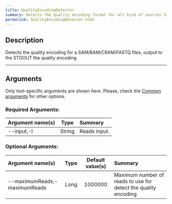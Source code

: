 ```yaml
---
title: QualityEncodingDetector
summary: Detects the quality encoding format for all kind of sources for ReadTools.
permalink: QualityEncodingDetector.html
---
```


## Description
Detects the quality encoding for a SAM/BAM/CRAM/FASTQ files, output to the STDOUT the quality encoding.

---

## Arguments

Only tool-specific arguments are shown here. Please, check the [Common arguments](common_arguments.html) for other options.

### Required Arguments:

| Argument name(s) | Type | Summary |
| :--------------- | :--: |  :----- |
| --input,-I | String | Reads input. |


### Optional Arguments:

| Argument name(s) | Type | Default value(s) | Summary |
| :--------------- | :--: | :--------------: | :------ |
| --maximumReads,-maximumReads | Long | 1000000 |  Maximum number of reads to use for detect the quality encoding |
